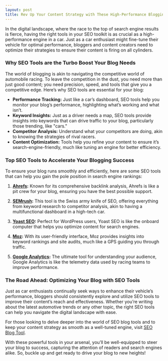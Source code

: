 ```yaml
---
layout: post
title: Rev Up Your Content Strategy with These High-Performance Blogging Tools
---
```



In the digital landscape, where the race to the top of search engine results is fierce, having the right tools in your SEO toolkit is as crucial as a high-performance engine in a car. Just as a car enthusiast might fine-tune their vehicle for optimal performance, bloggers and content creators need to optimize their strategies to ensure their content is firing on all cylinders.

### Why SEO Tools are the Turbo Boost Your Blog Needs

The world of blogging is akin to navigating the competitive world of automobile racing. To leave the competition in the dust, you need more than just good content; you need precision, speed, and tools that give you a competitive edge. Here’s why SEO tools are essential for your blog:

- **Performance Tracking:** Just like a car’s dashboard, SEO tools help you monitor your blog’s performance, highlighting what’s working and what isn’t.
- **Keyword Insights:** Just as a driver needs a map, SEO tools provide insights into keywords that can drive traffic to your blog, particularly those trending, like "cars."
- **Competitor Analysis:** Understand what your competitors are doing, akin to knowing the strategies of rival racers.
- **Content Optimization:** Tools help you refine your content to ensure it’s search-engine-friendly, much like tuning an engine for better efficiency.

### Top SEO Tools to Accelerate Your Blogging Success

To ensure your blog runs smoothly and efficiently, here are some SEO tools that can help you gain the pole position in search engine rankings:

1. **[Ahrefs](https://ahrefs.com/):** Known for its comprehensive backlink analysis, Ahrefs is like a pit crew for your blog, ensuring you have the best possible support.
   
2. **[SEMrush](https://www.semrush.com/):** This tool is the Swiss army knife of SEO, offering everything from keyword research to competitor analysis, akin to having a multifunctional dashboard in a high-tech car.

3. **[Yoast SEO](https://yoast.com/):** Perfect for WordPress users, Yoast SEO is like the onboard computer that helps you optimize content for search engines.

4. **[Moz](https://moz.com/):** With its user-friendly interface, Moz provides insights into keyword rankings and site audits, much like a GPS guiding you through traffic.

5. **[Google Analytics](https://analytics.google.com/):** The ultimate tool for understanding your audience, Google Analytics is like the telemetry data used by racing teams to improve performance.

### The Road Ahead: Optimizing Your Blog with SEO Tools

Just as car enthusiasts continually seek ways to enhance their vehicle’s performance, bloggers should consistently explore and utilize SEO tools to improve their content’s reach and effectiveness. Whether you’re writing about the latest automotive trends or any other topic, the right SEO tools can help you navigate the digital landscape with ease.

For those looking to delve deeper into the world of SEO blog tools and to keep your content strategy as smooth as a well-tuned engine, visit [SEO Blog Tool](https://seoblogtool.com/).

With these powerful tools in your arsenal, you’ll be well-equipped to steer your blog to success, capturing the attention of readers and search engines alike. So, buckle up and get ready to drive your blog to new heights!